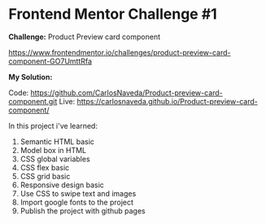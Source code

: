 # Frontend Mentor Challenge #1

**Challenge:** Product Preview card component

https://www.frontendmentor.io/challenges/product-preview-card-component-GO7UmttRfa

**My Solution:**

Code: https://github.com/CarlosNaveda/Product-preview-card-component.git
Live: https://carlosnaveda.github.io/Product-preview-card-component/

In this project i've learned:

1. Semantic HTML basic
2. Model box in HTML
3. CSS global variables
4. CSS flex basic
5. CSS grid basic
6. Responsive design basic
7. Use CSS to swipe text and images
8. Import google fonts to the project
9. Publish the project with github pages
